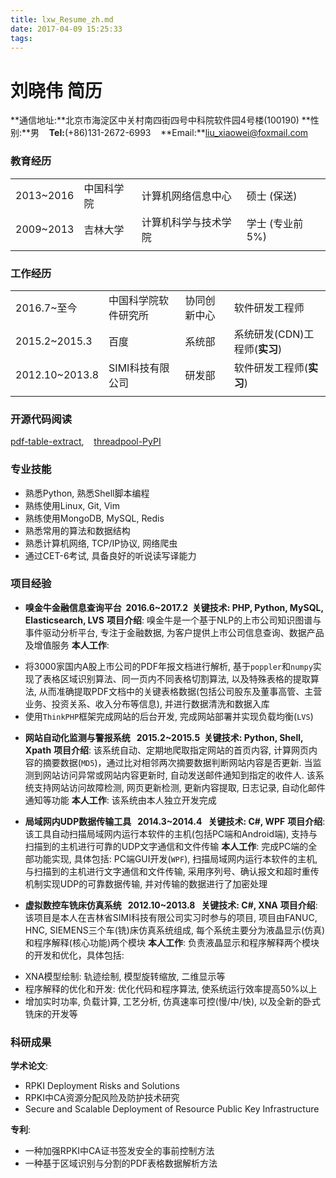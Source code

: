 ```yaml
---
title: lxw_Resume_zh.md
date: 2017-04-09 15:25:33
tags:
---
```

# 刘晓伟 简历

**通信地址:**北京市海淀区中关村南四街四号中科院软件园4号楼(100190)
**性别:**男&nbsp;&nbsp;&nbsp;&nbsp;**Tel:**(+86)131-2672-6993&nbsp;&nbsp;&nbsp;&nbsp;**Email:**liu_xiaowei@foxmail.com


### 教育经历
|  |  |  |  |
| - | - | - | - |
| 2013~2016 | 中国科学院 | 计算机网络信息中心 | 硕士&nbsp;(保送) |
| 2009~2013 | 吉林大学 | 计算机科学与技术学院 | 学士&nbsp;(专业前5%) |
|  |  |  |  |


### 工作经历
|  |  |  |  |
| - | - | - | - |
| 2016.7~至今 | 中国科学院软件研究所 | 协同创新中心 | 软件研发工程师 |
| 2015.2~2015.3 | 百度 | 系统部 |系统研发(CDN)工程师(**实习**) |
| 2012.10~2013.8 | SIMI科技有限公司 | 研发部 | 软件研发工程师(**实习**)	|
|  |  |  |  |


### 开源代码阅读
[pdf-table-extract](https://github.com/ashima/pdf-table-extract),&nbsp;&nbsp;&nbsp;&nbsp;[threadpool-PyPI](https://github.com/SpotlightKid/threadpool)


### 专业技能
- 熟悉Python, 熟悉Shell脚本编程
- 熟练使用Linux, Git, Vim
- 熟练使用MongoDB, MySQL, Redis
- 熟悉常用的算法和数据结构
- 熟悉计算机网络, TCP/IP协议, 网络爬虫
- 通过CET-6考试, 具备良好的听说读写译能力


### 项目经验
* **嗅金牛金融信息查询平台&nbsp;&nbsp;2016.6~2017.2&nbsp;&nbsp;关键技术: PHP, Python, MySQL, Elasticsearch, LVS**
**项目介绍**: 嗅金牛是一个基于NLP的上市公司知识图谱与事件驱动分析平台, 专注于金融数据, 为客户提供上市公司信息查询、数据产品及增值服务
**本人工作**:
 - 将3000家国内A股上市公司的PDF年报文档进行解析, 基于`poppler`和`numpy`实现了表格区域识别算法、同一页内不同表格切割算法, 以及特殊表格的提取算法, 从而准确提取PDF文档中的关键表格数据(包括公司股东及董事高管、主营业务、投资关系、收入分布等信息), 并进行数据清洗和数据入库
 - 使用`ThinkPHP`框架完成网站的后台开发, 完成网站部署并实现负载均衡(`LVS`)

* **网站自动化监测与警报系统&nbsp;&nbsp;&nbsp;2015.2~2015.5&nbsp;&nbsp;关键技术: Python, Shell, Xpath**
**项目介绍**: 该系统自动、定期地爬取指定网站的首页内容, 计算网页内容的摘要数据(`MD5`)，通过比对相邻两次摘要数据判断网站内容是否更新. 当监测到网站访问异常或网站内容更新时, 自动发送邮件通知到指定的收件人. 该系统支持网站访问故障检测, 网页更新检测, 更新内容提取, 日志记录, 自动化邮件通知等功能
**本人工作**: 该系统由本人独立开发完成

* **局域网内UDP数据传输工具&nbsp;&nbsp;&nbsp;2014.3~2014.4&nbsp;&nbsp;&nbsp;关键技术: C#, WPF**
**项目介绍**: 该工具自动扫描局域网内运行本软件的主机(包括PC端和Android端), 支持与扫描到的主机进行可靠的UDP文字通信和文件传输
**本人工作**: 完成PC端的全部功能实现, 具体包括: PC端GUI开发(`WPF`), 扫描局域网内运行本软件的主机, 与扫描到的主机进行文字通信和文件传输, 采用序列号、确认报文和超时重传机制实现UDP的可靠数据传输, 并对传输的数据进行了加密处理

* **虚拟数控车铣床仿真系统&nbsp;&nbsp;&nbsp;2012.10~2013.8&nbsp;&nbsp;&nbsp;关键技术: C#, XNA**
**项目介绍**: 该项目是本人在吉林省SIMI科技有限公司实习时参与的项目, 项目由FANUC, HNC, SIEMENS三个车(铣)床仿真系统组成, 每个系统主要分为液晶显示(仿真)和程序解释(核心功能)两个模块
**本人工作**: 负责液晶显示和程序解释两个模块的开发和优化，具体包括:
 - XNA模型绘制: 轨迹绘制, 模型旋转缩放, 二维显示等
 - 程序解释的优化和开发: 优化代码和程序算法, 使系统运行效率提高50%以上
 - 增加实时功率, 负载计算, 工艺分析, 仿真速率可控(慢/中/快), 以及全新的卧式铣床的开发等


### 科研成果
**学术论文**:
- RPKI Deployment Risks and Solutions
- RPKI中CA资源分配风险及防护技术研究
- Secure and Scalable Deployment of Resource Public Key Infrastructure

**专利**:
- 一种加强RPKI中CA证书签发安全的事前控制方法
- 一种基于区域识别与分割的PDF表格数据解析方法
